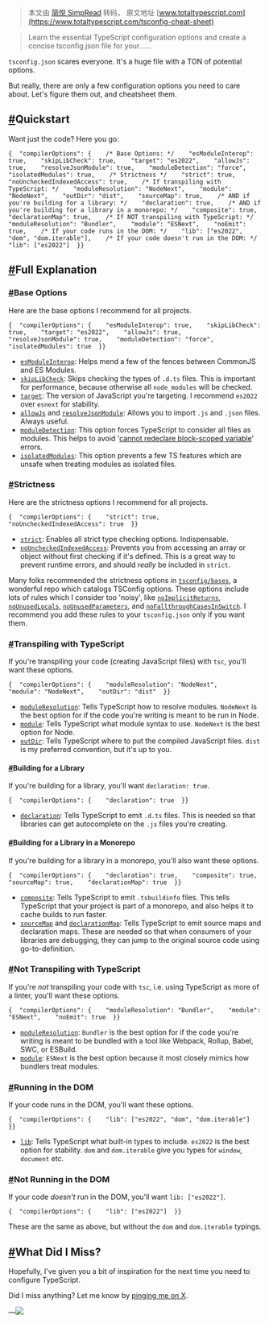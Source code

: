 > 本文由 [简悦 SimpRead](http://ksria.com/simpread/) 转码， 原文地址 [www.totaltypescript.com](https://www.totaltypescript.com/tsconfig-cheat-sheet)

> Learn the essential TypeScript configuration options and create a concise tsconfig.json file for your......

`tsconfig.json` scares everyone. It's a huge file with a TON of potential options.

But really, there are only a few configuration options you need to care about. Let's figure them out, and cheatsheet them.

[#](#quickstart)Quickstart
--------------------------

Want just the code? Here you go:

```
{  "compilerOptions": {    /* Base Options: */    "esModuleInterop": true,    "skipLibCheck": true,    "target": "es2022",    "allowJs": true,    "resolveJsonModule": true,    "moduleDetection": "force",    "isolatedModules": true,    /* Strictness */    "strict": true,    "noUncheckedIndexedAccess": true,    /* If transpiling with TypeScript: */    "moduleResolution": "NodeNext",    "module": "NodeNext",    "outDir": "dist",    "sourceMap": true,    /* AND if you're building for a library: */    "declaration": true,    /* AND if you're building for a library in a monorepo: */    "composite": true,    "declarationMap": true,    /* If NOT transpiling with TypeScript: */    "moduleResolution": "Bundler",    "module": "ESNext",    "noEmit": true,    /* If your code runs in the DOM: */    "lib": ["es2022", "dom", "dom.iterable"],    /* If your code doesn't run in the DOM: */    "lib": ["es2022"]  }}
```

[#](#full-explanation)Full Explanation
--------------------------------------

### [#](#base-options)Base Options

Here are the base options I recommend for all projects.

```
{  "compilerOptions": {    "esModuleInterop": true,    "skipLibCheck": true,    "target": "es2022",    "allowJs": true,    "resolveJsonModule": true,    "moduleDetection": "force",    "isolatedModules": true  }}
```

*   [`esModuleInterop`](https://www.typescriptlang.org/tsconfig#esModuleInterop): Helps mend a few of the fences between CommonJS and ES Modules.
*   [`skipLibCheck`](https://www.typescriptlang.org/tsconfig#skipLibCheck): Skips checking the types of `.d.ts` files. This is important for performance, because otherwise all `node_modules` will be checked.
*   [`target`](https://www.typescriptlang.org/tsconfig#target): The version of JavaScript you're targeting. I recommend `es2022` over `esnext` for stability.
*   [`allowJs`](https://www.typescriptlang.org/tsconfig#allowJs) and [`resolveJsonModule`](https://www.typescriptlang.org/tsconfig#resolveJsonModule): Allows you to import `.js` and `.json` files. Always useful.
*   [`moduleDetection`](https://www.typescriptlang.org/tsconfig#moduleDetection): This option forces TypeScript to consider all files as modules. This helps to avoid '[cannot redeclare block-scoped variable](https://www.totaltypescript.com/cannot-redeclare-block-scoped-variable)' errors.
*   [`isolatedModules`](https://www.typescriptlang.org/tsconfig#isolatedModules): This option prevents a few TS features which are unsafe when treating modules as isolated files.

### [#](#strictness)Strictness

Here are the strictness options I recommend for all projects.

```
{  "compilerOptions": {    "strict": true,    "noUncheckedIndexedAccess": true  }}
```

*   [`strict`](https://www.typescriptlang.org/tsconfig#strict): Enables all strict type checking options. Indispensable.
*   [`noUncheckedIndexedAccess`](https://www.typescriptlang.org/tsconfig#noUncheckedIndexedAccess): Prevents you from accessing an array or object without first checking if it's defined. This is a great way to prevent runtime errors, and should _really_ be included in `strict`.

Many folks recommended the strictness options in [`tsconfig/bases`](https://github.com/tsconfig/bases/blob/031273b815ff7f672c7c9057fb7d19ef363054b1/bases/strictest.json), a wonderful repo which catalogs TSConfig options. These options include lots of rules which I consider too 'noisy', like [`noImplicitReturns`](https://www.typescriptlang.org/tsconfig#noImplicitReturns), [`noUnusedLocals`](https://www.typescriptlang.org/tsconfig#noUnusedLocals), [`noUnusedParameters`](https://www.typescriptlang.org/tsconfig#noUnusedParameters), and [`noFallthroughCasesInSwitch`](https://www.typescriptlang.org/tsconfig#noFallthroughCasesInSwitch). I recommend you add these rules to your `tsconfig.json` only if you want them.

### [#](#transpiling-with-typescript)Transpiling with TypeScript

If you're transpiling your code (creating JavaScript files) with `tsc`, you'll want these options.

```
{  "compilerOptions": {    "moduleResolution": "NodeNext",    "module": "NodeNext",    "outDir": "dist"  }}
```

*   [`moduleResolution`](https://www.typescriptlang.org/tsconfig#moduleResolution): Tells TypeScript how to resolve modules. `NodeNext` is the best option for if the code you're writing is meant to be run in Node.
*   [`module`](https://www.typescriptlang.org/tsconfig#module): Tells TypeScript what module syntax to use. `NodeNext` is the best option for Node.
*   [`outDir`](https://www.typescriptlang.org/tsconfig#outDir): Tells TypeScript where to put the compiled JavaScript files. `dist` is my preferred convention, but it's up to you.

#### [#](#building-for-a-library)Building for a Library

If you're building for a library, you'll want `declaration: true`.

```
{  "compilerOptions": {    "declaration": true  }}
```

*   [`declaration`](https://www.typescriptlang.org/tsconfig#declaration): Tells TypeScript to emit `.d.ts` files. This is needed so that libraries can get autocomplete on the `.js` files you're creating.

#### [#](#building-for-a-library-in-a-monorepo)Building for a Library in a Monorepo

If you're building for a library in a monorepo, you'll also want these options.

```
{  "compilerOptions": {    "declaration": true,    "composite": true,    "sourceMap": true,    "declarationMap": true  }}
```

*   [`composite`](https://www.typescriptlang.org/tsconfig#composite): Tells TypeScript to emit `.tsbuildinfo` files. This tells TypeScript that your project is part of a monorepo, and also helps it to cache builds to run faster.
*   [`sourceMap`](https://www.typescriptlang.org/tsconfig#sourceMap) and [`declarationMap`](https://www.typescriptlang.org/tsconfig#declarationMap): Tells TypeScript to emit source maps and declaration maps. These are needed so that when consumers of your libraries are debugging, they can jump to the original source code using go-to-definition.

### [#](#not-transpiling-with-typescript)Not Transpiling with TypeScript

If you're _not_ transpiling your code with `tsc`, i.e. using TypeScript as more of a linter, you'll want these options.

```
{  "compilerOptions": {    "moduleResolution": "Bundler",    "module": "ESNext",    "noEmit": true  }}
```

*   [`moduleResolution`](https://www.typescriptlang.org/tsconfig#moduleResolution): `Bundler` is the best option for if the code you're writing is meant to be bundled with a tool like Webpack, Rollup, Babel, SWC, or ESBuild.
*   [`module`](https://www.typescriptlang.org/tsconfig#module): `ESNext` is the best option because it most closely mimics how bundlers treat modules.

### [#](#running-in-the-dom)Running in the DOM

If your code runs in the DOM, you'll want these options.

```
{  "compilerOptions": {    "lib": ["es2022", "dom", "dom.iterable"]  }}
```

*   [`lib`](https://www.typescriptlang.org/tsconfig#lib): Tells TypeScript what built-in types to include. `es2022` is the best option for stability. `dom` and `dom.iterable` give you types for `window`, `document` etc.

### [#](#not-running-in-the-dom)Not Running in the DOM

If your code _doesn't_ run in the DOM, you'll want `lib: ["es2022"]`.

```
{  "compilerOptions": {    "lib": ["es2022"]  }}
```

These are the same as above, but without the `dom` and `dom.iterable` typings.

[#](#what-did-i-miss)What Did I Miss?
-------------------------------------

Hopefully, I've given you a bit of inspiration for the next time you need to configure TypeScript.

Did I miss anything? Let me know by [pinging me on X](https://twitter.com/mattpocockuk).

—![](https://www.totaltypescript.com/_next/static/media/signature.d157cc75.svg)